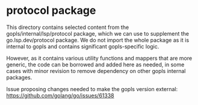 # protocol package

This directory contains selected content from the gopls/internal/lsp/protocol package, which we can use to supplement the go.lsp.dev/protocol package.  We do not import the whole package as it is internal to gopls and contains significant gopls-specific logic.

However, as it contains various utility functions and mappers that are more generic, the code can be borrowed and added here as needed, in some cases with minor revision to remove dependency on other gopls internal packages.

Issue proposing changes needed to make the gopls version external: https://github.com/golang/go/issues/61338
